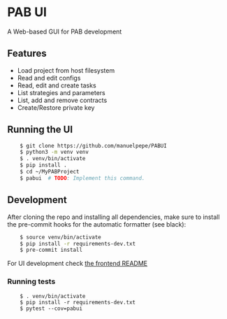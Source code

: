 # PAB UI

A Web-based GUI for PAB development


## Features

* Load project from host filesystem
* Read and edit configs
* Read, edit and create tasks
* List strategies and parameters
* List, add and remove contracts
* Create/Restore private key


## Running the UI

```bash
	$ git clone https://github.com/manuelpepe/PABUI 
	$ python3 -m venv venv
	$ . venv/bin/activate
	$ pip install .
	$ cd ~/MyPABProject
	$ pabui  # TODO: Implement this command.
```


## Development

After cloning the repo and installing all dependencies, make sure to install the pre-commit hooks for the
automatic formatter (see black):

```bash
	$ source venv/bin/activate
	$ pip install -r requirements-dev.txt
	$ pre-commit install
```

For UI development check [the frontend README](frontend/README.md)

### Running tests

```
	$ . venv/bin/activate
	$ pip install -r requirements-dev.txt
	$ pytest --cov=pabui
```


